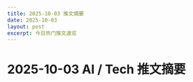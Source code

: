 ```yaml
---
title: 2025-10-03 推文摘要
date: 2025-10-03
layout: post
excerpt: 今日热门推文速览
---
```


# 2025-10-03 AI / Tech 推文摘要

